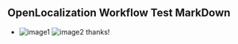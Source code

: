 ## OpenLocalization Workflow Test MarkDown
* ![image1](.\0cd23ca7-378f-4f6c-8452-d479336614e0.PNG)   ![image2](.\7f9399cf-19e2-49f3-8b13-a3d35fe9d7b8.png) 
thanks!